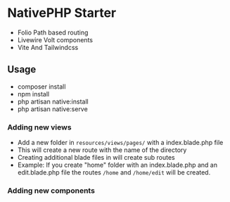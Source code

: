 # NativePHP Starter 
- Folio Path based routing
- Livewire Volt components
- Vite And Tailwindcss

## Usage
- composer install
- npm install
- php artisan native:install
- php artisan native:serve

### Adding new views
- Add a new folder in `resources/views/pages/` with a index.blade.php file
- This will create a new route with the name of the directory
- Creating additional blade files in will create sub routes
- Example: If you create "home" folder with an index.blade.php and an edit.blade.php file the routes `/home` and `/home/edit` will be created.

### Adding new components
